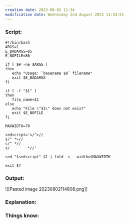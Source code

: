 ```yaml
---
creation date: 2023-08-02 11:34
modification date: Wednesday 2nd August 2023 11:34:51
---
```


### Script:[](https://tldp.org/LDP/abs/html/contributed-scripts.html#MAILFORMAT)

```
#!/bin/bash
ARGS=1
E_BADARGS=85
E_NOFILE=86

if [ $# -ne $ARGS ]
then
   echo "Usage: `basename $0` filename"
   exit $E_BADARGS
fi

if [ -f "$1" ]
then
   file_name=$1
else
   echo "File \"$1\" does not exist"
   exit $E_NOFILE
fi

MAXWIDTH=70

sedscript='s/^>//
s/^ *>//
s/^ *//
s/        *//'

sed "$sedscript" $1 | fold -s --width=$MAXWIDTH

exit $?
```

### Output:

![[Pasted image 20230802114808.png]]


### Explanation:



### Things know:
